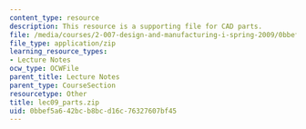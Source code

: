 ```yaml
---
content_type: resource
description: This resource is a supporting file for CAD parts.
file: /media/courses/2-007-design-and-manufacturing-i-spring-2009/0bbef5a642bcb8bcd16c76327607bf45_lec09_parts.zip
file_type: application/zip
learning_resource_types:
- Lecture Notes
ocw_type: OCWFile
parent_title: Lecture Notes
parent_type: CourseSection
resourcetype: Other
title: lec09_parts.zip
uid: 0bbef5a6-42bc-b8bc-d16c-76327607bf45
---
```

